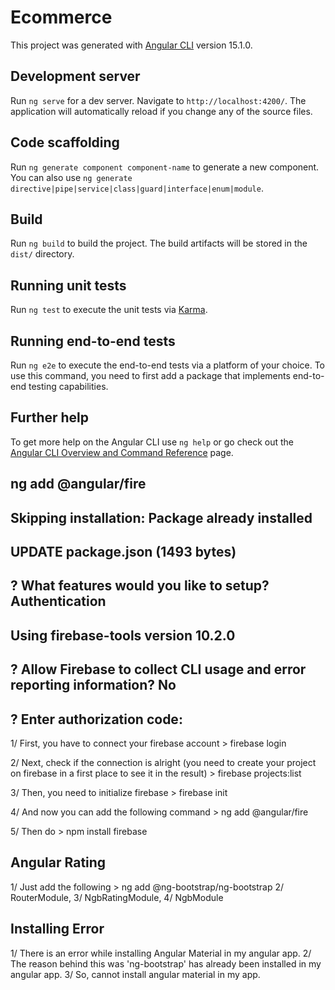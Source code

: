 # Ecommerce

This project was generated with [Angular CLI](https://github.com/angular/angular-cli) version 15.1.0.

## Development server

Run `ng serve` for a dev server. Navigate to `http://localhost:4200/`. The application will automatically reload if you change any of the source files.

## Code scaffolding

Run `ng generate component component-name` to generate a new component. You can also use `ng generate directive|pipe|service|class|guard|interface|enum|module`.

## Build

Run `ng build` to build the project. The build artifacts will be stored in the `dist/` directory.

## Running unit tests

Run `ng test` to execute the unit tests via [Karma](https://karma-runner.github.io).

## Running end-to-end tests

Run `ng e2e` to execute the end-to-end tests via a platform of your choice. To use this command, you need to first add a package that implements end-to-end testing capabilities.

## Further help

To get more help on the Angular CLI use `ng help` or go check out the [Angular CLI Overview and Command Reference](https://angular.io/cli) page.

## ng add @angular/fire
## Skipping installation: Package already installed
## UPDATE package.json (1493 bytes)
## ? What features would you like to setup? Authentication
## Using firebase-tools version 10.2.0
## ? Allow Firebase to collect CLI usage and error reporting information? No
## ? Enter authorization code:

1/ First, you have to connect your firebase account > firebase login

2/ Next, check if the connection is alright (you need to create your project on firebase in a first place to see it in the result) > firebase projects:list

3/ Then, you need to initialize firebase > firebase init

4/ And now you can add the following command > ng add @angular/fire

5/ Then do > npm install firebase

## Angular Rating

1/ Just add the following > ng add @ng-bootstrap/ng-bootstrap
2/ RouterModule,
3/ NgbRatingModule,
4/ NgbModule

## Installing Error

1/ There is an error while installing Angular Material in my angular app.
2/ The reason behind this was 'ng-bootstrap' has already been installed in my angular app.
3/ So, cannot install angular material in my app.